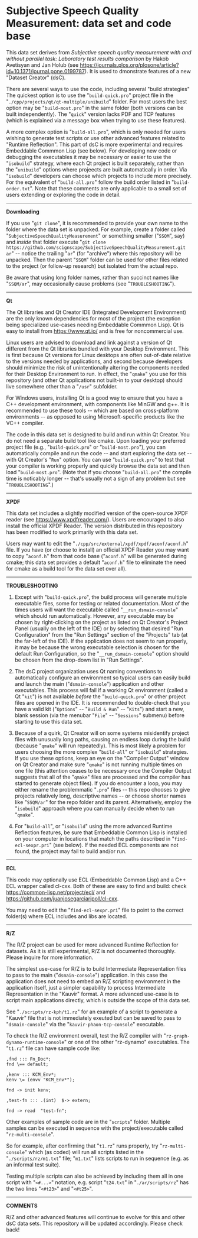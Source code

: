 
# Subjective Speech Quality Measurement: data set and code base

This data set derives from _Subjective speech quality measurement with and without parallel task: Laboratory test results comparison_ by Hakob Avetisyan and Jan Holub (see https://journals.plos.org/plosone/article?id=10.1371/journal.pone.0199787).  It is used to dmonstrate features of a new "Dataset Creator" (dsC).

There are several ways to use the code, including several "build strategies"  The quickest option is to use the "`build-quick.pro`" project file in the "`./cpp/projects/qt/qt-multiple/unibuild`" folder.  For most users the best option may be "`build-most.pro`" in the same folder (both versions can be built independently).  The "`quick`" version lacks PDF and TCP features (which is explained via a message box when trying to use these features).

A more complex option is "`build-all.pro`", which is only needed for users wishing to generate test scripts or use other advanced features related to "Runtime Reflection".  This part of dsC is more experimental and requires Embeddable Commmon Lisp (see below).  For developing new code or debugging the executables it may be necessary or easier to use the "`isobuild`" strategy, where each Qt project is built separately, rather than the "`unibuild`" options where projeects are built automatically in order.  Via "`isobuild`" developers can choose which projects to include more precisely.  For the equivalent of "`build-all.pro`" follow the build order listed in "`build-order.txt`".  Note that these comments are only applicable to a small set of users extending or exploring the code in detail.

---
**Downloading**

If you use "`git clone`", it is recommended to provide your own name to the folder where the data set is unpacked.  For example, create a folder called "`SubjectiveSpeechQualityMeasurement`" or something smaller ("`SSQM`", say) and _inside_ that folder execute "`git clone https://github.com/scignscape/SubjectiveSpeechQualityMeasurement.git ar`" -- notice the trailing "`ar`" (for "archive") where this repository will be unpacked.  Then the parent "`SSQM`" folder can be used for other files related to the project (or follow-up research) but isolated from the actual repo.

Be aware that using long folder names, rather than succinct names like "`SSQM/ar`", may occasionally cause problems (see "`TROUBLESHOOTING`").

---
**Qt**

The Qt libraries and Qt Creator IDE (Integrated Development Environment) are the only known dependencies for most of the project (the exception being specialized use-cases needing Embeddable Commmon Lisp).  Qt is easy to install from https://www.qt.io/ and is free for noncommercial use.  

Linux users are advised to download and link against a version of Qt different from the Qt libraries bundled with your Desktop Environment.  This is first because Qt versions for Linux desktops are often out-of-date relative to the versions needed by applications, and second because developers should minimize the risk of unintentionally altering the components needed for their Desktop Environment to run.  In effect, the "`qmake`" you use for this repository (and other Qt applications not built-in to your desktop) should live somewhere other than a "`/usr`" subfolder. 

For Windows users, installing Qt is a good way to ensure that you have a C++ development environment, with components like MinGW and g++.  It is recommended to use these tools -- which are based on cross-platform environments -- as opposed to using Microsoft-specific products like the VC++ compiler.

The code in this data set is designed to build and run within Qt Creator.  You do not need a separate build tool like cmake.  Upon loading your preferred project file (e.g., "`build-quick.pro`" or "`build-most.pro`"), you can automatically compile and run the code -- and start exploring the data set -- with Qt Creator's "`Run`" option.  You can use "`build-quick.pro`" to test that your compiler is working properly and quickly browse the data set and then load "`build-most.pro`".  (Note that if you choose "`build-all.pro`" the compile time is noticably longer -- that's usually not a sign of any problem but see "`TROUBLESHOOTING`".) 

---
**XPDF**

This data set includes a slightly modified version of the open-source XPDF reader (see https://www.xpdfreader.com/).  Users are encouraged to also install the official XPDF Reader.  The version distributed in this repository has been modified to work primarily with this data set.

Users may want to edit the "`./cpp/src/external/xpdf/xpdf/aconf/aconf.h`" file.  If you have (or choose to install) an official XPDF Reader you may want to copy "`aconf.h`" from that code base ("`aconf.h`" will be generated during cmake; this data set provides a default "`aconf.h`" file to eliminate the need for cmake as a build tool for the data set over all).

---
**TROUBLESHOOTING**

1.  Except with "`build-quick.pro`", the build process will generate multiple executable files, some for testing or related documentation.  Most of the times users will want the executable called "`__run_dsmain-console`" which should run automatically.  However, any executable may be chosen by right-clicking on the project as listed on Qt Creator's Project Panel (usually on the left of the IDE) or by selecting that desired "Run Configuration" from the "Run Settings" section of the "Projects" tab (at the far-left of the IDE).  If the application does not seem to run properly, it may be because the wrong executable selection is chosen for the default Run Configuration, so the "`__run_dsmain-console`" option should be chosen from the drop-down list in "Run Settings".

2.  The dsC project organization uses Qt naming conventions to automatically configure an environment so typical users can easily build and launch the main ("`dsmain-console`") application and other executables.  This process will fail if a working Qt environment (called a Qt "`kit`") is not available _before_ the "`build-quick.pro`" or other project files are opened in the IDE.  It is recommended to double-check that you have a valid kit ("`Options`" -- "`Build & Run`" -- "`Kits`") and start a new, blank session (via the menubar "`File`" -- "`Sessions`" submenu) before starting to use this data set.

3.  Because of a quirk, Qt Creator will on some systems misidentify project files with unusually long paths, causing an endless loop during the build (because "`qmake`" will run repeatedly).  This is most likely a problem for users choosing the more complex "`build-all`" or "`isobuild`" strategies.  If you use these options, keep an eye on the "Compiler Output" window on Qt Creator and make sure "`qmake`" is not running multiple times on one file (this attention ceases to be necessary once the Compiler Output suggests that all of the "`qmake`" files are processed and the compiler has started to generate object files).  If you do encounter a loop, you may either rename the problemmatic "`.pro`" files -- this repo chooses to give projects relatively long, descriptive names -- or choose shorter names like "`SSQM/ar`" for the repo folder and its parent.  Alternatively, employ the "`isobuild`" approach where you can manually decide when to run "`qmake`".

4.  For "`build-all`", or "`isobuild`" using the more advanced Runtime Reflection features, be sure that Embeddable Common Lisp is installed on your computer in locations that match the paths described in "`find-ecl-sexpr.pri`" (see below).  If the needed ECL components are not found, the project may fail to build and/or run. 

---
**ECL**

This code may optionally use ECL (Embeddable Common Lisp) and a C++ ECL wrapper called 
cl-cxx.  Both of these are easy to find and build: check 
https://common-lisp.net/project/ecl/ and https://github.com/juanjosegarciaripoll/cl-cxx.

You may need to edit the "`find-ecl-sexpr.pri`" file to point to 
the correct folder(s) where ECL includes and libs are located.

---
**R/Z**

The R/Z project can be used for more advanced Runtime Reflection for datasets.  As it is still experimental, R/Z is not documented thoroughly.  Please inquire for more information.  

The simplest use-case for R/Z is to build Intermediate Representation files to pass to the main ("`dsmain-console`") application.  In this case the application does not need to embed an R/Z scripting environment in the application itself, just a simpler capability to process Intermediate Representation in the "Kauvir" format.  A more advanced use-case is to script main applications directly, which is outside the scope of this data set.

See "`./scripts/rz-kph/t1.rz`" for an example of a script to generate a "Kauvir" file that is not immediately exeuted but can be saved to pass to "`dsmain-console`" via the "`kauvir-phaon-tcp-console`" executable. 

To check the R/Z environment overall, test the R/Z compiler with "`rz-graph-dynamo-runtime-console`" or one of the other "rz-dynamo" executables.  The "`t1.rz`" file can have sample code like: 
```
,fnd ::: Fn_Doc*;
fnd \== default; 

,kenv ::: KCM_Env*;
kenv \= (envv "KCM_Env*");

fnd -> init kenv;

,test-fn ::: .(int)  $-> extern;

fnd -> read  "test-fn";

```

Other examples of sample code are in the "`scripts`" folder.  Multiple 
samples can be executed in sequence with the project/executable called "`rz-multi-console`".

So for example, after confirming that "`t1.rz`" runs properly, try "`rz-multi-console`" which (as coded) will run all scripts listed in the "`./scripts/rz/m1.txt`" file; "`m1.txt`" lists scripts to run in sequence (e.g. as an informal test suite). 

Testing multiple scripts can also be achieved by including them all in one script with "`<#...>`" notation, e.g. script "`t24.txt`" in "`./ar/scripts/rz`" has the two lines "`<#t23>`" and "`<#t25>`".

---
**COMMENTS**

R/Z and other advanced features will continue to evolve for this and other dsC data sets.  This repository will be updated accordingly.  Please check back!
